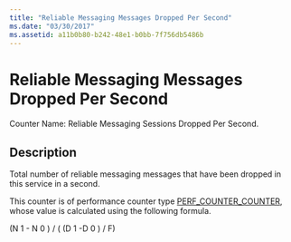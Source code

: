 ```yaml
---
title: "Reliable Messaging Messages Dropped Per Second"
ms.date: "03/30/2017"
ms.assetid: a11b0b80-b242-48e1-b0bb-7f756db5486b
---
```

# Reliable Messaging Messages Dropped Per Second
Counter Name: Reliable Messaging Sessions Dropped Per Second.  
  
## Description  
 Total number of reliable messaging messages that have been dropped in this service in a second.  
  
 This counter is of performance counter type [PERF_COUNTER_COUNTER](https://go.microsoft.com/fwlink/?LinkID=94649), whose value is calculated using the following formula.  
  
 (N 1 - N 0 ) / ( (D 1 -D 0 ) / F)
